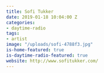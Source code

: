 ```yaml
---
title: Sofi Tukker
date: 2019-01-18 10:04:00 Z
categories:
- daytime-radio
tags:
- artist
image: "/uploads/sofi-4788f3.jpg"
is-home-featured: true
is-daytime-radio-featured: true
website: http://www.sofitukker.com/
---
```


